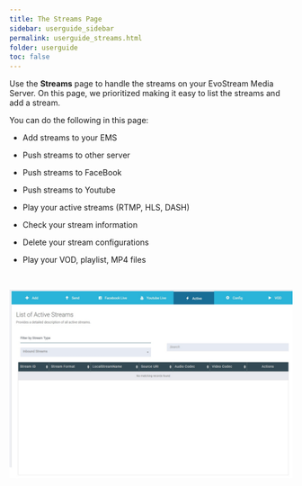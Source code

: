 ```yaml
---
title: The Streams Page
sidebar: userguide_sidebar
permalink: userguide_streams.html
folder: userguide
toc: false
---
```


Use the **Streams** page to handle the streams on your EvoStream Media Server. On this page, we prioritized making it easy to list the streams and add a stream. 

You can do the following in this page:

- Add streams to your EMS

- Push streams to other server

- Push streams to FaceBook

- Push streams to Youtube

- Play your active streams (RTMP, HLS, DASH)

- Check your stream information

- Delete your stream configurations

- Play your VOD, playlist, MP4 files

  ​

![](images/userguide/streams.jpg)